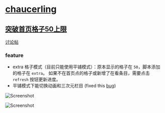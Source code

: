# [chaucerling](https://github.com/chaucerling)

## [突破首页格子50上限](bgm_tracking_improvement.user.js?raw=true)

[讨论帖](https://bgm.tv/group/topic/317991)

### feature
- extra 格子模式（目前只能使用平铺模式）：原本显示的格子在 `50`，脚本添加的格子在 `extra`。 如果不在首页点的格子或新增了在看条目，需要点击 `refresh` 按钮更新进度。
- 平铺模式下能切换动画和三次元栏目 (fixed this [bug](https://github.com/bangumi/issues/issues/12))

![Screenshot](http://r6.loli.io/NB3eEr.png)

![Screenshot](http://r5.loli.io/2AB7j2.png)
